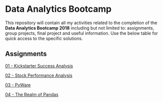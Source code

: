 # Data Analytics Bootcamp

This repository will contain all my activities related to the completion of the **Data Analytics Bootcamp 2018** including but not limited to: assignments, group projects, final project and useful information. Use the below table for quick access to the specific solutions.

## Assignments

[01 - Kickstarter Success Analysis](01%20-%20Kickstarter%20Success%20Analysis)

[02 - Stock Performance Analysis](02%20-%20Stock%20Performance%20Analysis)

[03 - PyWare](03%20-%20PyWare)

[04 - The Realm of Pandas](04%20-%20The%20Realm%20of%20Pandas)